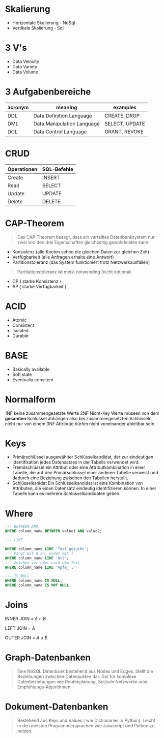 
# Skalierung

- Horizontale Skalierung - NoSql
- Vertikale Skalierung - Sql

# 3 V's

- Data Velocity
- Data Variety
- Data Volume

# 3 Aufgabenbereiche

| acronym | meaning | examples |
| ---- | ---- | ---- |
| DDL | Data Definition Language | CREATE, DROP |
| DML | Data Manipulation Language | SELECT, UPDATE |
| DCL | Data Control Language | GRANT, REVOKE |

# CRUD

| Operationen | SQL-Befehle |
| ---- | ---- |
| Create | INSERT |
| Read | SELECT |
| Update | UPDATE |
| Delete | DELETE |

# CAP-Theorem

> Das CAP-Theorem besagt, dass ein verteiltes Datenbanksystem nur zwei von den drei Eigenschaften gleichzeitig gewährleisten kann.

- Konsistenz (alle Knoten sehen die gleichen Daten zur gleichen Zeit)
- Verfügbarkeit (alle Anfragen erhalte eine Antwort)
- Partitionstoleranz (das System funktioniert trotz Netzwerkausfällen)

>Partitationstoleranz ist meist notwending (nicht optional)

- CP ( starke Konsistenz )
- AP ( starke Verfügbarkeit )

# ACID
- Atomic
- Consistent
- Isolated
- Durable

# BASE
 - Basically available
 - Soft state
 - Eventually consitent

# Normalform

1NF keine zusammengesetzte Werte
2NF Nicht-Key Werte müseen von dem **gesamten** Schlüssel abhängen also bei zusammengesetzten Schlüsseln nicht nur von einem
3NF Attribute dürfen nicht voneinander ableitbar sein

# Keys

- Primärschlüssel 
	ausgewählter Schlüsselkandidat, der zur eindeutigen Identifikation jedes Datensatzes in der Tabelle verwendet wird.
- Fremdschlüssel
	ein Attribut oder eine Attributkombination in einer Tabelle, die auf den Primärschlüssel einer anderen Tabelle verweist und dadurch eine Beziehung zwischen den Tabellen herstellt.
- Schlüsselkanidat
	Ein Schlüsselkandidat ist eine Kombination von Attributen, die einen Datensatz eindeutig identifizieren können. In einer Tabelle kann es mehrere Schlüsselkandidaten geben.

# Where

```SQL
--- BETWEEN AND
WHERE column_name BETWEEN value1 AND value2;

--- LIKE

WHERE column_name LIKE 'Text_gesucht';
--- Fängt mit A an, endet mit l
WHERE column_name LIKE 'A%l';
--- Zeichen vor oder nach dem Text
WHERE column_name LIKE 'Apfe_';

--- IS NULL
WHERE column_name IS NULL;
WHERE column_name IS NOT NULL;
```

# Joins

INNER JOIN = $A \cap B$

LEFT JOIN = $A$

OUTER JOIN = $A \cup B$

# Graph-Datenbanken

>Eine NoSQL Datenbank bestehend aus Nodes und Edges. Stellt die Beziehungen zwischen Datenpukten dar. 
>Gut für komplexe Datenbeziehungen wie Routenplanung, Sotziale Netzwerke oder Empfehlungs-Algorithmen 

# Dokument-Datenbanken

> Bestehend aus Keys und Values ( wie Dictionaries in Python). Leicht in den meisten Programmiersprachen wie Javascript und Python zu nutzen.


